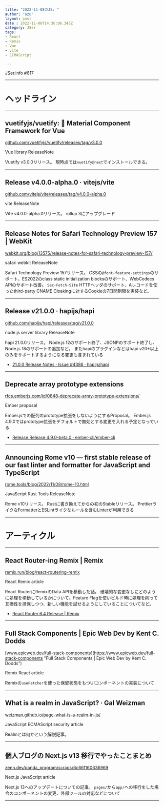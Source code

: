 ```yaml
---
title: "2022-11-08のJS: "
author: "azu"
layout: post
date : 2022-11-08T14:30:06.345Z
category: JSer
tags:
- React
- Remix
- Vue
- vite
- ECMAScript

---
```


JSer.info #617

----

<h1 class="site-genre">ヘッドライン</h1>

----

## vuetifyjs/vuetify: 🐉 Material Component Framework for Vue
[github.com/vuetifyjs/vuetify/releases/tag/v3.0.0](https://github.com/vuetifyjs/vuetify/releases/tag/v3.0.0 "vuetifyjs/vuetify: 🐉 Material Component Framework for Vue")
<p class="jser-tags jser-tag-icon"><span class="jser-tag">Vue</span> <span class="jser-tag">library</span> <span class="jser-tag">ReleaseNote</span></p>

Vuetify v3.0.0リリース。
現時点では`vuetify@next`でインストールできる。


----

## Release v4.0.0-alpha.0 · vitejs/vite
[github.com/vitejs/vite/releases/tag/v4.0.0-alpha.0](https://github.com/vitejs/vite/releases/tag/v4.0.0-alpha.0 "Release v4.0.0-alpha.0 · vitejs/vite")
<p class="jser-tags jser-tag-icon"><span class="jser-tag">vite</span> <span class="jser-tag">ReleaseNote</span></p>

Vite v4.0.0-alpha.0リリース。
rollup 3にアップグレード


----

## Release Notes for Safari Technology Preview 157 | WebKit
[webkit.org/blog/13575/release-notes-for-safari-technology-preview-157/](https://webkit.org/blog/13575/release-notes-for-safari-technology-preview-157/ "Release Notes for Safari Technology Preview 157 | WebKit")
<p class="jser-tags jser-tag-icon"><span class="jser-tag">safari</span> <span class="jser-tag">webkit</span> <span class="jser-tag">ReleaseNote</span></p>

Safari Technology Preview 157リリース。
CSSの`@font-feature-settings`のサポート、ES2022のclass static initialization blocksのサポート、WebCodecs APIのサポート改善。
`Sec-Fetch-Site` HTTPヘッダのサポート、Aレコードを使ったthird-party CNAME Cloakingに対するCookieの7日間制限を実装など。


----

## Release v21.0.0 · hapijs/hapi
[github.com/hapijs/hapi/releases/tag/v21.0.0](https://github.com/hapijs/hapi/releases/tag/v21.0.0 "Release v21.0.0 · hapijs/hapi")
<p class="jser-tags jser-tag-icon"><span class="jser-tag">node.js</span> <span class="jser-tag">server</span> <span class="jser-tag">library</span> <span class="jser-tag">ReleaseNote</span></p>

hapi 21.0.0リリース。
Node.js 12のサポート終了、JSONPのサポート終了し、Node.js 18のサポートの追加など。
またhapiのプラグインなどはhapi v20+以上のみをサポートするようになる変更も含まれている

- [21.0.0 Release Notes · Issue #4386 · hapijs/hapi](https://github.com/hapijs/hapi/issues/4386 "21.0.0 Release Notes · Issue #4386 · hapijs/hapi")

----

## Deprecate array prototype extensions
[rfcs.emberjs.com/id/0848-deprecate-array-prototype-extensions/](https://rfcs.emberjs.com/id/0848-deprecate-array-prototype-extensions/ "Deprecate array prototype extensions")
<p class="jser-tags jser-tag-icon"><span class="jser-tag">Ember</span> <span class="jser-tag">proposal</span></p>

Ember.jsでの配列のprototype拡張をしないようにするProposal。
Ember.js 4.9.0ではprototype拡張をデフォルトで無効とする変更を入れる予定となっている

- [Release Release 4.9.0-beta.0 · ember-cli/ember-cli](https://github.com/ember-cli/ember-cli/releases/tag/v4.9.0-beta.0 "Release Release 4.9.0-beta.0 · ember-cli/ember-cli")

----

## Announcing Rome v10 — first stable release of our fast linter and formatter for JavaScript and TypeScript
[rome.tools/blog/2022/11/08/rome-10.html](https://rome.tools/blog/2022/11/08/rome-10.html "Announcing Rome v10 — first stable release of our fast linter and formatter for JavaScript and TypeScript")
<p class="jser-tags jser-tag-icon"><span class="jser-tag">JavaScript</span> <span class="jser-tag">Rust</span> <span class="jser-tag">Tools</span> <span class="jser-tag">ReleaseNote</span></p>

Rome v10リリース。
Rustに書き換えてからの初のStableリリース。
PrettierライクなFormatterとESLintライクなルールを含むLinterが利用できる


----
<h1 class="site-genre">アーティクル</h1>

----

## React Router-ing Remix | Remix
[remix.run/blog/react-routering-remix](https://remix.run/blog/react-routering-remix "React Router-ing Remix | Remix")
<p class="jser-tags jser-tag-icon"><span class="jser-tag">React</span> <span class="jser-tag">Remix</span> <span class="jser-tag">article</span></p>

React RouterにRemixのData APIを移動した話。
破壊的な変更なしにどのように処理を移動しているかについて。Feature Flagを使いビルド時に処理を削って互換性を担保しつつ、新しい機能を試せるようにしていることについてなど。

- [React Router 6.4 Release | Remix](https://remix.run/blog/react-router-v6.4 "React Router 6.4 Release | Remix")

----

## Full Stack Components | Epic Web Dev by Kent C. Dodds
[www.epicweb.dev/full-stack-components](https://www.epicweb.dev/full-stack-components "Full Stack Components | Epic Web Dev by Kent C. Dodds")
<p class="jser-tags jser-tag-icon"><span class="jser-tag">Remix</span> <span class="jser-tag">React</span> <span class="jser-tag">article</span></p>

Remixの`useFetcher`を使った保留状態をもつUIコンポーネントの実装について


----

## What is a realm in JavaScript? · Gal Weizman
[weizman.github.io/page-what-is-a-realm-in-js/](https://weizman.github.io/page-what-is-a-realm-in-js/ "What is a realm in JavaScript? · Gal Weizman")
<p class="jser-tags jser-tag-icon"><span class="jser-tag">JavaScript</span> <span class="jser-tag">ECMAScript</span> <span class="jser-tag">security</span> <span class="jser-tag">article</span></p>

Realmとは何かという解説記事。


----

## 個人ブログの Next.js v13 移行でやったことまとめ
[zenn.dev/panda\_program/scraps/6c66f160636969](https://zenn.dev/panda_program/scraps/6c66f160636969 "個人ブログの Next.js v13 移行でやったことまとめ")
<p class="jser-tags jser-tag-icon"><span class="jser-tag">Next.js</span> <span class="jser-tag">JavaScript</span> <span class="jser-tag">article</span></p>

Next.js 13へのアップデートについての記事。
`pages/`から`app/`への移行をした場合のコンポーネントの変更、外部ツールの対応などについて


----

